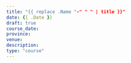 ```yaml
---
title: "{{ replace .Name "-" " " | title }}"
date: {{ .Date }}
draft: true
course_date:
province:
venue: 
description: 
type: "course"
---
```


